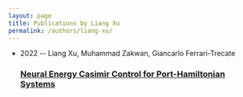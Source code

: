 ```yaml
---
layout: page
title: Publications by Liang Xu
permalink: /authors/liang-xu/
---
```


<ul class="post-list">
<li><span class='post-meta'>2022 -- Liang Xu, Muhammad Zakwan, Giancarlo Ferrari-Trecate</span><h3><a class='post-link' href='../../neural-energy-casimir-control-for-port-hamiltonian-systems'>Neural Energy Casimir Control for Port-Hamiltonian Systems</a></h3></li>

</ul>
